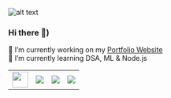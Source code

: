 
![alt text](https://res.cloudinary.com/dnv3ztqf1/image/upload/v1595618351/for%20github%20profile/Aakash_yadav_ohc5dg.gif)
### Hi there 👋)
🔭 I’m currently working on my [Portfolio Website ](https://aakashcode12.github.io/AakashPortfolio/)<br>
🌱 I’m currently learning DSA, ML & Node.js<br>

<table>
    <tr>
        <td>
            <a href="https://www.hackerrank.com/AakashCode12" target="_blank" title="Redirect to homepage">
                <img height="32px" width="32px"
                    src="https://res.cloudinary.com/dnv3ztqf1/image/upload/v1599229238/for%20github%20profile/HackerRank_logo_clbbjf.svg" /></a>
        </td>
        <td>
            <a href="https://twitter.com/Aakashv0007" target="_blank" title="Redirect to homepage">
                <img
                    src="https://res.cloudinary.com/dnv3ztqf1/image/upload/v1599229044/for%20github%20profile/twitter_dbuptk.png" /></a>
        </td>
        <td>
            <a href="https://www.linkedin.com/in/aakash-yadav-a30627190/" target="_blank"
                title="Redirect to homepage">
                <img
                    src="https://res.cloudinary.com/dnv3ztqf1/image/upload/v1599229120/for%20github%20profile/linkedin_kcwoc2.png" /></a>
        </td>
        <td>
            <a href="https://www.instagram.com/aakash_igram/" target="_blank" title="Redirect to homepage">
                <img
                    src="https://res.cloudinary.com/dnv3ztqf1/image/upload/v1599228946/for%20github%20profile/instagram-sketched_tv68dv.png" /></a>
        </td>
    </tr>
</table>



<!--
**AakashCode12/AakashCode12** is a ✨ _special_ ✨ repository because its `README.md` (this file) appears on your GitHub profile.

Here are some ideas to get you started:

- 🔭 I’m currently working on ...
- 🌱 I’m currently learning ...
- 👯 I’m looking to collaborate on ...
- 🤔 I’m looking for help with ...
- 💬 Ask me about ...
- 📫 How to reach me: ...
- 😄 Pronouns: ...
- ⚡ Fun fact: ...
-->
